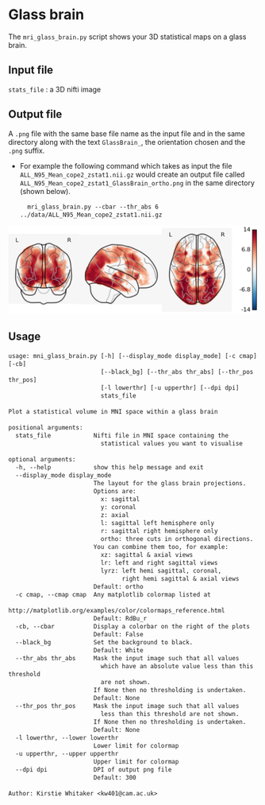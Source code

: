 # Glass brain

The `mri_glass_brain.py` script shows your 3D statistical maps on a glass brain.

## Input file

`stats_file` : a 3D nifti image

## Output file

A `.png` file with the same base file name as the input file and in the same directory along with the text `GlassBrain_`, the orientation chosen and the `.png` suffix.

* For example the following command which takes as input the file `ALL_N95_Mean_cope2_zstat1.nii.gz` would create an output file called `ALL_N95_Mean_cope2_zstat1_GlassBrain_ortho.png` in the same directory (shown below).

        mri_glass_brain.py --cbar --thr_abs 6 ../data/ALL_N95_Mean_cope2_zstat1.nii.gz

![](https://raw.githubusercontent.com/KirstieJane/BrainsForPublication/master/test_data/ALL_N95_Mean_cope2_thresh_zstat1_GlassBrain_ortho.png)

## Usage
```
usage: mni_glass_brain.py [-h] [--display_mode display_mode] [-c cmap] [-cb]
                          [--black_bg] [--thr_abs thr_abs] [--thr_pos thr_pos]
                          [-l lowerthr] [-u upperthr] [--dpi dpi]
                          stats_file

Plot a statistical volume in MNI space within a glass brain

positional arguments:
  stats_file            Nifti file in MNI space containing the
                          statistical values you want to visualise

optional arguments:
  -h, --help            show this help message and exit
  --display_mode display_mode
                        The layout for the glass brain projections.
                        Options are:
                          x: sagittal
                          y: coronal
                          z: axial
                          l: sagittal left hemisphere only
                          r: sagittal right hemisphere only
                          ortho: three cuts in orthogonal directions.
                        You can combine them too, for example:
                          xz: sagittal & axial views
                          lr: left and right sagittal views
                          lyrz: left hemi sagittal, coronal,
                                right hemi sagittal & axial views
                        Default: ortho
  -c cmap, --cmap cmap  Any matplotlib colormap listed at
                          http://matplotlib.org/examples/color/colormaps_reference.html
                        Default: RdBu_r
  -cb, --cbar           Display a colorbar on the right of the plots
                        Default: False
  --black_bg            Set the background to black.
                        Default: White
  --thr_abs thr_abs     Mask the input image such that all values
                          which have an absolute value less than this threshold
                          are not shown.
                        If None then no thresholding is undertaken.
                        Default: None
  --thr_pos thr_pos     Mask the input image such that all values
                          less than this threshold are not shown.
                        If None then no thresholding is undertaken.
                        Default: None
  -l lowerthr, --lower lowerthr
                        Lower limit for colormap
  -u upperthr, --upper upperthr
                        Upper limit for colormap
  --dpi dpi             DPI of output png file
                        Default: 300

Author: Kirstie Whitaker <kw401@cam.ac.uk>
```

